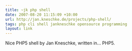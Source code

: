 ```yaml
---
title: ~jk php shell
date: 2007-08-20 11:15:09 +10:00
url: http://jan.kneschke.de/projects/php-shell/
tags: php cli shell jankneschke opensource programming
layout: link
---
```

Nice PHP5 shell by Jan Kneschke, written in... PHP5.
